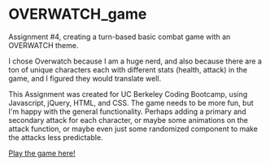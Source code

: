 # OVERWATCH_game
Assignment #4, creating a turn-based basic combat game with an OVERWATCH theme.  

I chose Overwatch because I am a huge nerd, and also because there are a ton of unique characters each with different stats (health, attack) in the game, and I figured they would translate well.  

This Assignment was created for UC Berkeley Coding Bootcamp, using Javascript, jQuery, HTML, and CSS.  The game needs to be more fun, but I'm happy with the general functionality.  Perhaps adding a primary and secondary attack for each character, or maybe some animations on the attack function, or maybe even just some randomized component to make the attacks less predictable.  

[Play the game here!](https://eli-siegel.github.io/overwatch-rpg-final/)